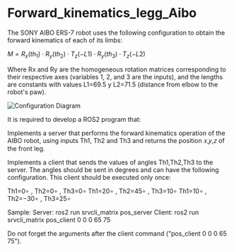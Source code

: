 # Forward_kinematics_legg_Aibo

The SONY AIBO ERS-7 robot uses the following configuration to obtain the forward kinematics of each of its limbs:

$M = R_x(th_1) \cdot R_y(th_2) \cdot T_z(-L1) \cdot R_y(th_3) \cdot T_z(-L2)$

Where Rx and Ry are the homogeneous rotation matrices corresponding to their respective axes (variables 1, 2, and 3 are the inputs), and the lengths are constants with values 
L1=69.5 y L2=71.5 (distance from elbow to the robot's paw).

![Configuration Diagram]([https://github.com/hchelo/Kinematics_Aibo/img/perruno.png](https://github.com/hchelo/Kinematics_Aibo/blob/main/img/perruno.png))

It is required to develop a ROS2 program that:

Implements a server that performs the forward kinematics operation of the AIBO robot, using inputs 
Th1, Th2 and Th3 and returns the position 𝑥,𝑦,𝑧 of the front leg.

Implements a client that sends the values of angles Th1,Th2,Th3 to the server. The angles should be sent in degrees and can have the following configuration. This client should be executed only once:

Th1=0∘ , Th2=0∘ , Th3=0∘
Th1=20∘ , Th2=45∘ , Th3=10∘
Th1=10∘ , Th2=−30∘ , Th3=25∘

Sample:
    Server:     ros2 run srvcli_matrix pos_server 
    Client:     ros2 run srvcli_matrix pos_client 0 0 0 65 75

Do not forget the arguments after the client command ("pos_client 0 0 0 65 75").
